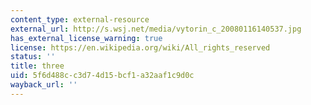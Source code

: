 ```yaml
---
content_type: external-resource
external_url: http://s.wsj.net/media/vytorin_c_20080116140537.jpg
has_external_license_warning: true
license: https://en.wikipedia.org/wiki/All_rights_reserved
status: ''
title: three
uid: 5f6d488c-c3d7-4d15-bcf1-a32aaf1c9d0c
wayback_url: ''
---
```

